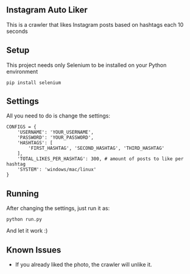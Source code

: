 ## Instagram Auto Liker

This is a crawler that likes Instagram posts based on hashtags each 10 seconds

## Setup

This project needs only Selenium to be installed on your Python environment

```
pip install selenium
``` 

## Settings

All you need to do is change the settings:

```
CONFIGS = {
    'USERNAME': 'YOUR_USERNAME',
    'PASSWORD': 'YOUR_PASSWORD',
    'HASHTAGS': [
        'FIRST_HASHTAG', 'SECOND_HASHTAG', 'THIRD_HASHTAG'
    ],
    'TOTAL_LIKES_PER_HASHTAG': 300, # amount of posts to like per hashtag
    'SYSTEM': 'windows/mac/linux'
}
```

## Running

After changing the settings, just run it as:

```
python run.py
```

And let it work :)


## Known Issues

- If you already liked the photo, the crawler will unlike it.